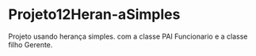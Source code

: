 # Projeto12Heran-aSimples

Projeto usando herança simples. com a classe PAI Funcionario e a classe filho Gerente.
